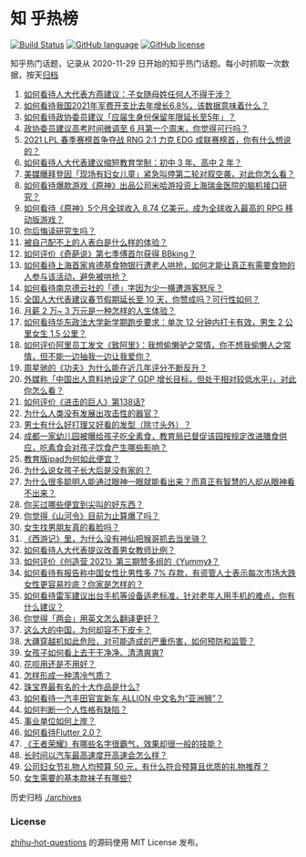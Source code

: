 # 知 乎热榜
[![Build Status](https://github.com/ToWeLong/zhihu-hot-questions/workflows/CI/badge.svg)](https://github.com/ToWeLong/zhihu-hot-questions/actions)
[![GitHub language](https://img.shields.io/badge/language-golang-orange.svg)](https://golang.org/)
[![GitHub license](https://img.shields.io/github/license/ToWeLong/zhihu-hot-questions)](https://github.com/ToWeLong/zhihu-hot-questions/blob/main/LICENSE)

知乎热门话题，记录从 2020-11-29 日开始的知乎热门话题。每小时抓取一次数据，按天[归档](./archives)

<!-- BEGIN -->

1. [如何看待人大代表方燕建议：子女随母姓任何人不得干涉？](https://www.zhihu.com/question/447566906)
1. [如何看待我国2021年军费开支比去年增长6.8%，该数据意味着什么？](https://www.zhihu.com/question/447716140)
1. [如何看待政协委员建议「应届生身份保留年限延长至5年」？](https://www.zhihu.com/question/447845568)
1. [政协委员建议高考时间微调至 6 月第一个周末，你觉得可行吗？](https://www.zhihu.com/question/447599285)
1. [2021 LPL 春季赛榜首争夺战 RNG 2:1 力克 EDG 成联赛榜首，你有什么想说的？](https://www.zhihu.com/question/447946336)
1. [如何看待人大代表建议缩短教育学制：初中 3 年、高中 2 年？](https://www.zhihu.com/question/447858027)
1. [美媒曝拜登因「现场有妇女儿童」紧急叫停第二轮对叙空袭，对此你怎么看？](https://www.zhihu.com/question/447793558)
1. [如何看待爆款游戏《原神》出品公司米哈游投资上海瑞金医院的脑机接口研究？](https://www.zhihu.com/question/447650697)
1. [如何看待《原神》5个月全球收入 8.74 亿美元，成为全球收入最高的 RPG 移动版游戏？](https://www.zhihu.com/question/447699190)
1. [你后悔读研究生吗？](https://www.zhihu.com/question/28347397)
1. [被自己配不上的人表白是什么样的体验？](https://www.zhihu.com/question/28398875)
1. [如何评价《奇葩说》第七季傅首尔获得 BBking？](https://www.zhihu.com/question/447873653)
1. [如何看待上海首家肯德基食物银行遭老人哄抢，如何才能让真正有需要食物的人参与该活动，避免被哄抢？](https://www.zhihu.com/question/447677596)
1. [如何看待南京德云社的「德」字因为少一横遭游客怒斥？](https://www.zhihu.com/question/447490432)
1. [全国人大代表建议春节假期延长至 10 天，你赞成吗？可行性如何？](https://www.zhihu.com/question/447939211)
1. [月薪 2 万~ 3 万元是一种怎样的人生体验？](https://www.zhihu.com/question/50186945)
1. [如何看待华东政法大学新学期跑步要求：单次 12 分钟内打卡有效，男生 2 公里女生 1.5 公里？](https://www.zhihu.com/question/447170542)
1. [如何评价阿里员工发文《致阿里》：我想偷懒驴之常情，你不想我偷懒人之常情，但不能一边抽我一边让我爱你？](https://www.zhihu.com/question/447760592)
1. [周星驰的《功夫》为什么能在近几年评分不断反升？](https://www.zhihu.com/question/447705926)
1. [外媒称「中国出人意料地设定了 GDP 增长目标，但处于相对较低水平」，对此你怎么看？](https://www.zhihu.com/question/447852733)
1. [如何评价《进击的巨人》第138话?](https://www.zhihu.com/question/447831579)
1. [为什么人类没有发展出攻击性的器官？](https://www.zhihu.com/question/406918539)
1. [男士有什么好打理又好看的发型（除寸头外）？](https://www.zhihu.com/question/34812534)
1. [成都一家幼儿园被曝给孩子吃全素食，教育局已督促该园按规定改进膳食供应，吃素食会对孩子饮食产生哪些影响？](https://www.zhihu.com/question/447866527)
1. [教育版ipad为何如此便宜？](https://www.zhihu.com/question/270264935)
1. [为什么说女孩子长大后是没有家的？](https://www.zhihu.com/question/374264250)
1. [为什么很多聪明人能通过眼神一眼就能看出来？而真正有智慧的人却从眼神看不出来？](https://www.zhihu.com/question/55333539)
1. [你买过哪些便宜到尖叫的好东西？](https://www.zhihu.com/question/337047368)
1. [你觉得《山河令》目前为止算爆了吗？](https://www.zhihu.com/question/446959985)
1. [女生找男朋友真的看脸吗？](https://www.zhihu.com/question/33267701)
1. [《西游记》里，为什么没有神仙把猴哥抓去当坐骑？](https://www.zhihu.com/question/445588906)
1. [如何看待人大代表提议改善男女教师比例？](https://www.zhihu.com/question/447729014)
1. [如何评价《创造营 2021》第三期赞多组的《Yummy》？](https://www.zhihu.com/question/447931644)
1. [如何看待有报告称中国女性比男性多 7% 存款，有资管人士表示每次市场大跌女性更容易抄底？你家是怎样的？](https://www.zhihu.com/question/447702845)
1. [如何看待雷军建议出台手机等设备适老标准，针对老年人用手机的难点，你有什么建议？](https://www.zhihu.com/question/447868213)
1. [你觉得「两会」用英文怎么翻译更好？](https://www.zhihu.com/question/447722861)
1. [这么大的中国，为何却容不下皮卡？](https://www.zhihu.com/question/48425484)
1. [大疆穿越机如此危险，对可能造成的严重伤害，如何预防和监管？](https://www.zhihu.com/question/447672235)
1. [女孩子如何看上去干干净净、清清爽爽?](https://www.zhihu.com/question/36486450)
1. [花呗用还是不用好？](https://www.zhihu.com/question/443147918)
1. [怎样形成一种清冷气质？](https://www.zhihu.com/question/446855234)
1. [珠宝界最有名的十大作品是什么?](https://www.zhihu.com/question/353426720)
1. [如何看待一汽丰田官宣新车 ALLION 中文名为“亚洲狮”？](https://www.zhihu.com/question/447256290)
1. [如何判断一个人性格有缺陷？](https://www.zhihu.com/question/28773297)
1. [事业单位如何上岸？](https://www.zhihu.com/question/345511835)
1. [如何看待Flutter 2.0？](https://www.zhihu.com/question/447488806)
1. [《王者荣耀》有哪些名字很霸气，效果却很一般的技能？](https://www.zhihu.com/question/443183519)
1. [长时间以汽车最高速度开高速会怎么样？](https://www.zhihu.com/question/447255154)
1. [公司妇女节礼物人均预算 50 元，有什么符合预算且优质的礼物推荐？](https://www.zhihu.com/question/27929022)
1. [女生需要的基本款袜子有哪些?](https://www.zhihu.com/question/36480694)

<!-- END -->

历史归档 [./archives](./archives)


### License
[zhihu-hot-questions](https://github.com/towelong/zhihu-hot-questions) 的源码使用 MIT License 发布。
